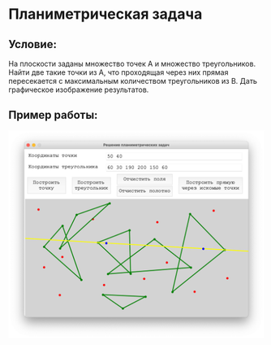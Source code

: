 # Планиметрическая задача

## Условие:

На плоскости заданы множество точек А и множество треугольников. Найти две такие точки из А, что проходящая через них прямая пересекается с максимальным количеством треугольников из В. Дать графическое изображение результатов.

## Пример работы:

![](https://github.com/kovkir/bmstu-python-labs/raw/master/sem2/lab_4/1.png)
